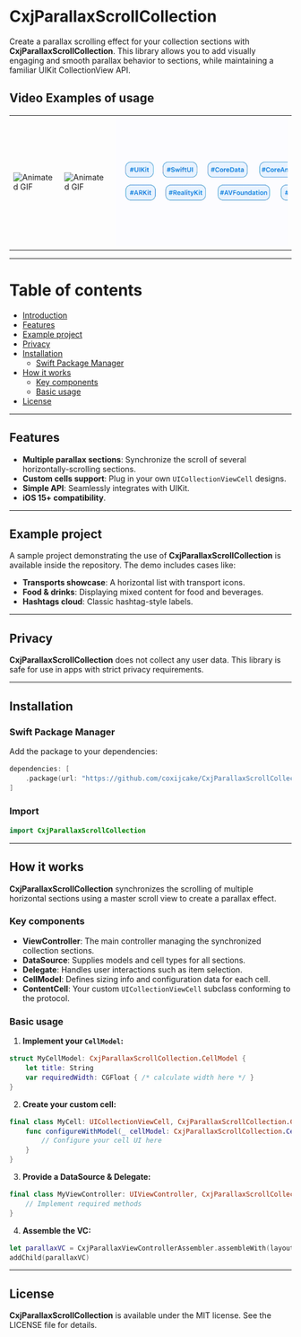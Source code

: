 # CxjParallaxScrollCollection

Create a parallax scrolling effect for your collection sections with **CxjParallaxScrollCollection**. This library allows you to add visually engaging and smooth parallax behavior to sections, while maintaining a familiar UIKit CollectionView API.

## Video Examples of usage
<table>
  <tr>
    <td>
<img src="https://raw.githubusercontent.com/coxijcake/CxjParallaxScrollCollectionExample/main/assets/example_0.gif" alt="Animated GIF" />
    </td>
    <td>
<img src="https://raw.githubusercontent.com/coxijcake/CxjParallaxScrollCollectionExample/main/assets/example_1.gif" alt="Animated GIF" />
    </td>
    <td>
<img src="https://raw.githubusercontent.com/coxijcake/CxjParallaxScrollCollectionExample/main/assets/example_2.gif" alt="Animated GIF" />
    </td>
</table>

---

# Table of contents
- [Introduction](#cxjparallaxscrollcollection)
- [Features](#features)
- [Example project](#example-project)
- [Privacy](#privacy)
- [Installation](#installation)
  - [Swift Package Manager](#swift-package-manager)
- [How it works](#how-it-works)
  - [Key components](#key-components)
  - [Basic usage](#basic-usage)
- [License](#license)

---

## Features
- **Multiple parallax sections**: Synchronize the scroll of several horizontally-scrolling sections.
- **Custom cells support**: Plug in your own `UICollectionViewCell` designs.
- **Simple API**: Seamlessly integrates with UIKit.
- **iOS 15+ compatibility**.

---

## Example project

A sample project demonstrating the use of **CxjParallaxScrollCollection** is available inside the repository. The demo includes cases like:
- **Transports showcase**: A horizontal list with transport icons.
- **Food & drinks**: Displaying mixed content for food and beverages.
- **Hashtags cloud**: Classic hashtag-style labels.

---

## Privacy

**CxjParallaxScrollCollection** does not collect any user data. This library is safe for use in apps with strict privacy requirements.

---

## Installation

### Swift Package Manager
Add the package to your dependencies:
```swift
dependencies: [
    .package(url: "https://github.com/coxijcake/CxjParallaxScrollCollection", from: "1.0.0")
]
```

### Import
```swift
import CxjParallaxScrollCollection
```

---

## How it works

**CxjParallaxScrollCollection** synchronizes the scrolling of multiple horizontal sections using a master scroll view to create a parallax effect.

### Key components

- **ViewController**: The main controller managing the synchronized collection sections.
- **DataSource**: Supplies models and cell types for all sections.
- **Delegate**: Handles user interactions such as item selection.
- **CellModel**: Defines sizing info and configuration data for each cell.
- **ContentCell**: Your custom `UICollectionViewCell` subclass conforming to the protocol.

### Basic usage

1. **Implement your `CellModel`:**
```swift
struct MyCellModel: CxjParallaxScrollCollection.CellModel {
    let title: String
    var requiredWidth: CGFloat { /* calculate width here */ }
}
```

2. **Create your custom cell:**
```swift
final class MyCell: UICollectionViewCell, CxjParallaxScrollCollection.ContentCell {
    func configureWithModel(_ cellModel: CxjParallaxScrollCollection.CellModel) {
        // Configure your cell UI here
    }
}
```

3. **Provide a DataSource & Delegate:**
```swift
final class MyViewController: UIViewController, CxjParallaxScrollCollection.DataSource, CxjParallaxScrollCollection.Delegate {
    // Implement required methods
}
```

4. **Assemble the VC:**
```swift
let parallaxVC = CxjParallaxViewControllerAssembler.assembleWith(layout: layout, dataSource: self, delegate: self)
addChild(parallaxVC)
```

---

## License
**CxjParallaxScrollCollection** is available under the MIT license. See the LICENSE file for details.
